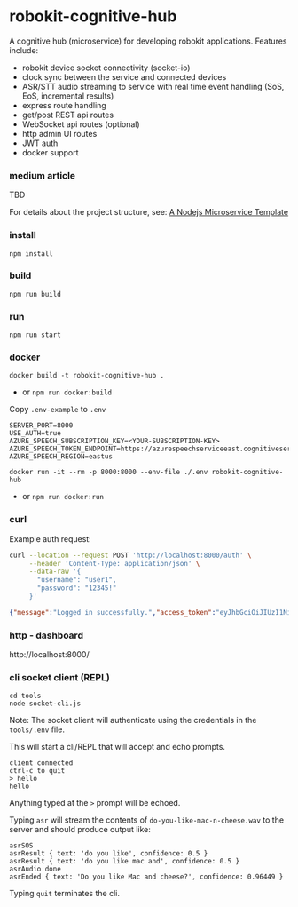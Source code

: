 # robokit-cognitive-hub

A cognitive hub (microservice) for developing robokit applications. Features include:
- robokit device socket connectivity (socket-io)
- clock sync between the service and connected devices
- ASR/STT audio streaming to service with real time event handling (SoS, EoS, incremental results)
- express route handling
- get/post REST api routes
- WebSocket api routes (optional)
- http admin UI routes
- JWT auth
- docker support

### medium article

TBD

For details about the project structure, see: [A Nodejs Microservice Template](https://medium.com/@andrew.rapo/a-nodejs-microservice-template-36f080fe1418)


### install

`npm install`

### build

`npm run build`

### run

`npm run start`


### docker

`docker build -t robokit-cognitive-hub .` 
- or `npm run docker:build`

Copy `.env-example` to `.env`
```
SERVER_PORT=8000
USE_AUTH=true
AZURE_SPEECH_SUBSCRIPTION_KEY=<YOUR-SUBSCRIPTION-KEY>
AZURE_SPEECH_TOKEN_ENDPOINT=https://azurespeechserviceeast.cognitiveservices.azure.com/sts/v1.0/issuetoken
AZURE_SPEECH_REGION=eastus
```

`docker run -it --rm -p 8000:8000 --env-file ./.env robokit-cognitive-hub` 
- or `npm run docker:run`


### curl

Example auth request:

```sh
curl --location --request POST 'http://localhost:8000/auth' \
     --header 'Content-Type: application/json' \
     --data-raw '{
       "username": "user1",
       "password": "12345!"
     }'
```

```json
{"message":"Logged in successfully.","access_token":"eyJhbGciOiJIUzI1NiIsInR5cCI6IkpXVCJ9.eyJ1c2VySWQiOiJ1c2VyMSIsImF1dGgiOnsicGVybWlzc2lvbnMiOlt7InNjb3BlcyI6WyJyZWFkIl0sInJlc291cmNlIjoiZXhhbXBsZSJ9XX0sImlhdCI6MTY1NDM2NzQ5NSwiZXhwIjoxNjU0MzY3NTU1fQ.J7yxsSoOYTvNQtMkLrmlY_TEZT6x4jEvYvnI_Gqr64Q","refresh_toke":"eyJhbGciOiJIUzI1NiIsInR5cCI6IkpXVCJ9.eyJ1c2VySWQiOiJ1c2VyMSIsImlhdCI6MTY1NDM2NzQ5NSwiZXhwIjoxNjU0NDUzODk1fQ.Lj7fairF_ABjeXzIc_-38aMqfj3ce08fd33V3ymoa04","user_id":"user1"}
```

### http - dashboard

http://localhost:8000/


### cli socket client (REPL)

```
cd tools
node socket-cli.js
```

Note: The socket client will authenticate using the credentials in the `tools/.env` file.

This will start a cli/REPL that will accept and echo prompts.

```
client connected
ctrl-c to quit
> hello
hello
```

Anything typed at the `>` prompt will be echoed.

Typing `asr` will stream the contents of `do-you-like-mac-n-cheese.wav` to the server and should produce output like:

```
asrSOS
asrResult { text: 'do you like', confidence: 0.5 }
asrResult { text: 'do you like mac and', confidence: 0.5 }
asrAudio done
asrEnded { text: 'Do you like Mac and cheese?', confidence: 0.96449 }
```

Typing `quit` terminates the cli.
